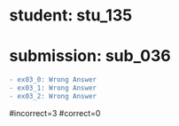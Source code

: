 # student: stu_135
# submission: sub_036

```diff
- ex03_0: Wrong Answer
- ex03_1: Wrong Answer
- ex03_2: Wrong Answer
```
#incorrect=3
#correct=0
